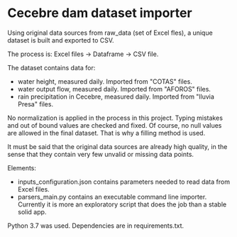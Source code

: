 # Cecebre dam dataset importer

Using original data sources from raw_data (set of Excel fles), a unique dataset is built and exported to CSV.

The process is: Excel files -> Dataframe -> CSV file.

The dataset contains data for:
* water height, measured daily. Imported from "COTAS" files.
* water output flow, measured daily. Imported from "AFOROS" files.
* rain precipitation in Cecebre, measured daily. Imported from "lluvia Presa" files.

No normalization is applied in the process in this project. Typing mistakes and out of bound values are checked and fixed. Of course, no null values are allowed in the final dataset. That is why a filling method is used.

It must be said that the original data sources are already high quality, in the sense that they contain very few unvalid or missing data points.

Elements:
* inputs_configuration.json contains parameters needed to read data from Excel files.
* parsers_main.py contains an executable command line importer. Currently it is more an exploratory script that does the job than a stable solid app.

Python 3.7 was used. Dependencies are in requirements.txt.